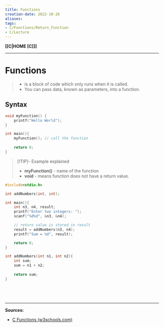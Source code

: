```yaml
---
title: Functions
creation-date: 2022-10-26
aliases:
tags:
- C/Functions/Return_Function
- C/Lecture
---
```

**[[C|HOME [C]]]**

---
# Functions
>- is a block of code which only runs when it is called.
>- You can pass data, known as parameters, into a function.

## Syntax
```C
void myFunction() {
	printf("Hello World");
}

int main(){
	myFunction(); // call the function
	
	return 0;
}
```
>[!TIP]- Example explained
>- **myFunction()** - name of the function
>- **void** - means function does not have a return value.

```C
#include<stdio.h>

int addNumbers(int, int);

int main(){
    int n3, n4, result;
    printf("Enter two integers: ");
    scanf("%d%d", &n3, &n4);

    // return value is stored in result
    result = addNumbers(n3, n4);
    printf("Sum = %d", result);

    return 0;
}

int addNumbers(int n1, int n2){
    int sum;
    sum = n1 + n2;
    
    return sum;
}
```

# 

<br>

---
**Sources:**
- [C Functions (w3schools.com)](https://www.w3schools.com/c/c_functions.php)